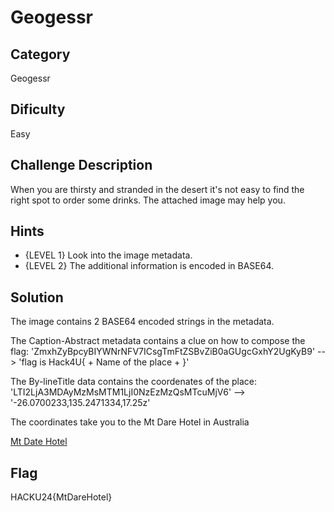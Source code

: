 # Geogessr

## Category

Geogessr

## Dificulty

Easy

## Challenge Description

When you are thirsty and stranded in the desert it's not easy to find the right spot to order some drinks. The attached image may help you.

## Hints

- {LEVEL 1} Look into the image metadata.
- {LEVEL 2} The additional information is encoded in BASE64.

## Solution

The image contains 2 BASE64 encoded strings in the metadata.

The Caption-Abstract metadata contains a clue on how to compose the flag:
'ZmxhZyBpcyBIYWNrNFV7ICsgTmFtZSBvZiB0aGUgcGxhY2UgKyB9' --> 'flag is Hack4U{ + Name of the place + }'

The By-lineTitle data contains the coordenates of the place:
'LTI2LjA3MDAyMzMsMTM1LjI0NzEzMzQsMTcuMjV6' --> '-26.0700233,135.2471334,17.25z'

The coordinates take you to the Mt Dare Hotel in Australia

[Mt Date Hotel](https://www.google.com/maps/@-26.0700329,135.2471441,17z)

## Flag

HACKU24{MtDareHotel}